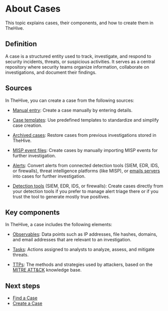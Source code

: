 # About Cases

This topic explains cases, their components, and how to create them in TheHive.

## Definition

A case is a structured entity used to track, investigate, and respond to security incidents, threats, or suspicious activities. It serves as a central repository where security teams organize information, collaborate on investigations, and document their findings.

## Sources

In TheHive, you can create a case from the following sources:

* [Manual entry](../cases/create-a-new-case.md#create-an-empty-case): Create a case manually by entering details.

* [Case templates](../cases/create-a-new-case.md#create-a-case-from-a-template): Use predefined templates to standardize and simplify case creation.

* [Archived cases](../cases/create-a-new-case.md#create-a-case-from-an-archived-case): Restore cases from previous investigations stored in TheHive.

* [MISP event files](../cases/create-a-new-case.md#create-a-case-from-a-misp-event): Create cases by manually importing MISP events for further investigation.

* [Alerts](../cases/create-a-new-case.md#create-a-case-from-an-alert): Convert alerts from connected detection tools (SIEM, EDR, IDS, or firewalls), threat intelligence platforms (like MISP), or [emails servers](../../../administration/email-intake-connector.md) into cases for further investigation.

* [Detection tools](../cases/create-a-new-case.md#create-a-case-from-a-detection-tool) (SIEM, EDR, IDS, or firewalls): Create cases directly from your detection tools if you prefer to manage alert triage there or if you trust the tool to generate mostly true positives.

## Key components

In TheHive, a case includes the following elements:

* [Observables](../cases/cases-description/observables.md): Data points such as IP addresses, file hashes, domains, and email addresses that are relevant to an investigation.

* [Tasks](../tasks/about-tasks.md): Actions assigned to analysts to analyze, assess, and mitigate threats.

* [TTPs](../cases/cases-description/ttps.md): The methods and strategies used by attackers, based on the [MITRE ATT&CK](https://attack.mitre.org/) knowledge base.

## Next steps

* [Find a Case](../cases/search-for-cases/find-a-case.md)
* [Create a Case](../cases/create-a-new-case.md)